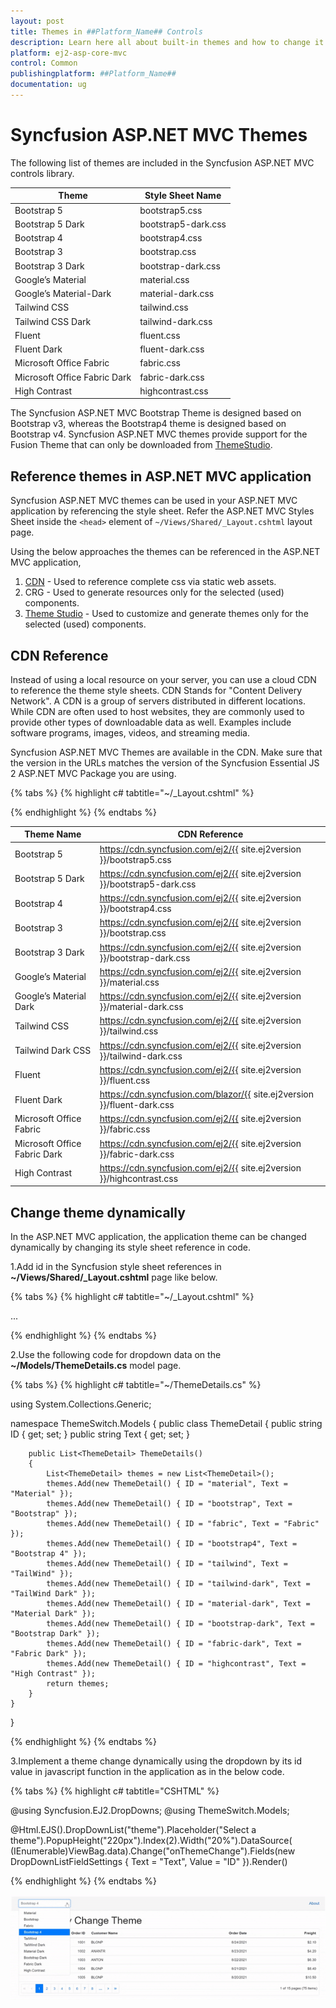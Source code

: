 ```yaml
---
layout: post
title: Themes in ##Platform_Name## Controls
description: Learn here all about built-in themes and how to change it dynamically in Syncfusion ##Platform_Name## controls.
platform: ej2-asp-core-mvc
control: Common
publishingplatform: ##Platform_Name##
documentation: ug
---
```


# Syncfusion ASP.NET MVC Themes

The following list of themes are included in the Syncfusion ASP.NET MVC controls library.

|Theme |Style Sheet Name|
|--------|--------|
|Bootstrap 5 | bootstrap5.css |
|Bootstrap 5 Dark | bootstrap5-dark.css |
|Bootstrap 4 | bootstrap4.css |
|Bootstrap 3 | bootstrap.css |
|Bootstrap 3 Dark | bootstrap-dark.css |
|Google’s Material | material.css |
|Google’s Material-Dark | material-dark.css |
|Tailwind CSS | tailwind.css |
|Tailwind CSS Dark | tailwind-dark.css |
|Fluent | fluent.css |
|Fluent Dark | fluent-dark.css |
|Microsoft Office Fabric | fabric.css |
|Microsoft Office Fabric Dark | fabric-dark.css |
|High Contrast | highcontrast.css |

The Syncfusion ASP.NET MVC Bootstrap Theme is designed based on Bootstrap v3, whereas the Bootstrap4 theme is designed based on Bootstrap v4. Syncfusion ASP.NET MVC themes provide support for the Fusion Theme that can only be downloaded from [ThemeStudio](https://ej2.syncfusion.com/themestudio/?theme=fusion).

## Reference themes in ASP.NET MVC application

Syncfusion ASP.NET MVC themes can be used in your ASP.NET MVC application by referencing the style sheet. Refer the ASP.NET MVC Styles Sheet inside the `<head>` element of `~/Views/Shared/_Layout.cshtml` layout page.

Using the below approaches the themes can be referenced in the ASP.NET MVC application,

1. [CDN](#cdn-reference) - Used to reference complete css via static web assets.
2. CRG - Used to generate resources only for the selected (used) components.
3. [Theme Studio](https://ej2.syncfusion.com/aspnetmvc/documentation/appearance/theme-studio/) - Used to customize and generate themes only for the selected (used) components.

## CDN Reference

Instead of using a local resource on your server, you can use a cloud CDN to reference the theme style sheets. CDN Stands for "Content Delivery Network". A CDN is a group of servers distributed in different locations. While CDN are often used to host websites, they are commonly used to provide other types of downloadable data as well. Examples include software programs, images, videos, and streaming media.

Syncfusion ASP.NET MVC Themes are available in the CDN. Make sure that the version in the URLs matches the version of the Syncfusion Essential JS 2 ASP.NET MVC Package you are using.

{% tabs %}
{% highlight c# tabtitle="~/_Layout.cshtml" %}

<head>
    <link href="https://cdn.syncfusion.com/ej2/{{ site.ej2version }}/bootstrap5.css" rel="stylesheet"/>
</head>

{% endhighlight %}
{% endtabs %}

| Theme Name | CDN Reference |
|--- | --- |
| Bootstrap 5 | https://cdn.syncfusion.com/ej2/{{ site.ej2version }}/bootstrap5.css |
| Bootstrap 5 Dark| https://cdn.syncfusion.com/ej2/{{ site.ej2version }}/bootstrap5-dark.css |
| Bootstrap 4 | https://cdn.syncfusion.com/ej2/{{ site.ej2version }}/bootstrap4.css |
| Bootstrap 3 | https://cdn.syncfusion.com/ej2/{{ site.ej2version }}/bootstrap.css |
| Bootstrap 3 Dark| https://cdn.syncfusion.com/ej2/{{ site.ej2version }}/bootstrap-dark.css |
| Google’s Material | https://cdn.syncfusion.com/ej2/{{ site.ej2version }}/material.css |
| Google’s Material Dark | https://cdn.syncfusion.com/ej2/{{ site.ej2version }}/material-dark.css |
| Tailwind CSS | https://cdn.syncfusion.com/ej2/{{ site.ej2version }}/tailwind.css |
| Tailwind Dark CSS | https://cdn.syncfusion.com/ej2/{{ site.ej2version }}/tailwind-dark.css |
| Fluent | https://cdn.syncfusion.com/ej2/{{ site.ej2version }}/fluent.css |
| Fluent Dark | https://cdn.syncfusion.com/blazor/{{ site.ej2version }}/fluent-dark.css |
| Microsoft Office Fabric  | https://cdn.syncfusion.com/ej2/{{ site.ej2version }}/fabric.css |
| Microsoft Office Fabric Dark | https://cdn.syncfusion.com/ej2/{{ site.ej2version }}/fabric-dark.css |
| High Contrast  | https://cdn.syncfusion.com/ej2/{{ site.ej2version }}/highcontrast.css |

## Change theme dynamically

In the ASP.NET MVC application, the application theme can be changed dynamically by changing its style sheet reference in code.

1.Add id in the Syncfusion style sheet references in **~/Views/Shared/_Layout.cshtml** page like below.

{% tabs %}
{% highlight c# tabtitle="~/_Layout.cshtml" %}

<head>
    ...
    <!-- Syncfusion ASP.NET MVC controls styles -->
    <link id="cssfile" rel="stylesheet" href="https://cdn.syncfusion.com/ej2/{{ site.ej2version }}/bootstrap5.css" />
</head>

{% endhighlight %}
{% endtabs %}

2.Use the following code for dropdown data on the **~/Models/ThemeDetails.cs** model page.

{% tabs %}
{% highlight c# tabtitle="~/ThemeDetails.cs" %}

using System.Collections.Generic;

namespace ThemeSwitch.Models
{
    public class ThemeDetail
    {
        public string ID { get; set; }
        public string Text { get; set; }

        public List<ThemeDetail> ThemeDetails()
        {
            List<ThemeDetail> themes = new List<ThemeDetail>();
            themes.Add(new ThemeDetail() { ID = "material", Text = "Material" });
            themes.Add(new ThemeDetail() { ID = "bootstrap", Text = "Bootstrap" });
            themes.Add(new ThemeDetail() { ID = "fabric", Text = "Fabric" });
            themes.Add(new ThemeDetail() { ID = "bootstrap4", Text = "Bootstrap 4" });
            themes.Add(new ThemeDetail() { ID = "tailwind", Text = "TailWind" });
            themes.Add(new ThemeDetail() { ID = "tailwind-dark", Text = "TailWind Dark" });
            themes.Add(new ThemeDetail() { ID = "material-dark", Text = "Material Dark" });
            themes.Add(new ThemeDetail() { ID = "bootstrap-dark", Text = "Bootstrap Dark" });
            themes.Add(new ThemeDetail() { ID = "fabric-dark", Text = "Fabric Dark" });
            themes.Add(new ThemeDetail() { ID = "highcontrast", Text = "High Contrast" });
            return themes;
        }
    }
}

{% endhighlight %}
{% endtabs %}

3.Implement a theme change dynamically using the dropdown by its id value in javascript function in the application as in the below code.

{% tabs %}
{% highlight c# tabtitle="CSHTML" %}

@using Syncfusion.EJ2.DropDowns;
@using ThemeSwitch.Models;

<div>
    @Html.EJS().DropDownList("theme").Placeholder("Select a theme").PopupHeight("220px").Index(2).Width("20%").DataSource(
    (IEnumerable<ThemeDetail>)ViewBag.data).Change("onThemeChange").Fields(new DropDownListFieldSettings { Text = "Text", Value = "ID" }).Render()
</div>

<script type="text/javascript">
    function onThemeChange(e) {
        document.getElementsByTagName('body')[0].style.display = 'none';
        var themeName = e.value;
        let synclink = document.getElementById('cssfile');
        synclink.href = 'https://cdn.syncfusion.com/ej2/20.1.47/' + themeName + '.css';
        setTimeout(function () { document.getElementsByTagName('body')[0].style.display = 'block'; }, 500);
    }
</script>

{% endhighlight %}
{% endtabs %}

![Change theme dynamically](images/dynamic-theme-switching.gif)
